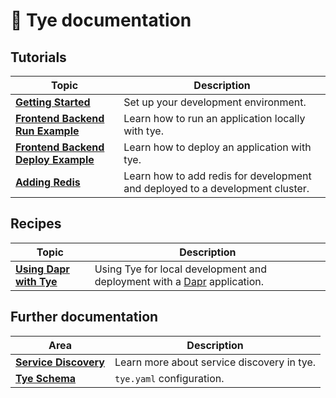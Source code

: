 # 📖 Tye documentation

## Tutorials

| Topic | Description |
|-------|-------------|
|**[Getting Started](getting_started.md)** | Set up your development environment.
|**[Frontend Backend Run Example](frontend_backend_run.md)** | Learn how to run an application locally with tye.
|**[Frontend Backend Deploy Example](frontend_backend_deploy.md)** | Learn how to deploy an application with tye.
| **[Adding Redis](redis.md)** | Learn how to add redis for development and deployed to a development cluster.


## Recipes

| Topic | Description|
|-------|------------|
|**[Using Dapr with Tye](recipes/dapr.md)** | Using Tye for local development and deployment with a [Dapr](https://dapr.io) application.


## Further documentation

| Area | Description |
|------|-------------|
| **[Service Discovery](service_discovery.md)** | Learn more about service discovery in tye.
|**[Tye Schema](schema.md)** | `tye.yaml` configuration.
